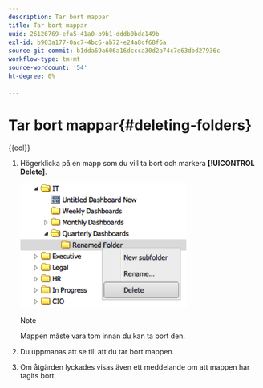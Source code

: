```yaml
---
description: Tar bort mappar
title: Tar bort mappar
uuid: 26126769-efa5-41a0-b9b1-dddb0bda149b
exl-id: b903a177-0ac7-4bc6-ab72-e24a8cf68f6a
source-git-commit: b1dda69a606a16dccca30d2a74c7e63dbd27936c
workflow-type: tm+mt
source-wordcount: '54'
ht-degree: 0%

---
```


# Tar bort mappar{#deleting-folders}

{{eol}}

1. Högerklicka på en mapp som du vill ta bort och markera **[!UICONTROL Delete]**.

   ![](assets/delete_folder.png)

   >[!NOTE]
   >
   >Mappen måste vara tom innan du kan ta bort den.

1. Du uppmanas att se till att du tar bort mappen.
1. Om åtgärden lyckades visas även ett meddelande om att mappen har tagits bort.
